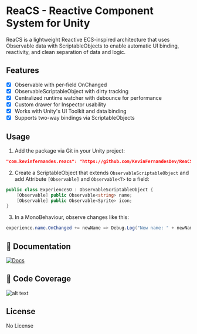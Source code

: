 # ReaCS - Reactive Component System for Unity

ReaCS is a lightweight Reactive ECS-inspired architecture that uses Observable data with ScriptableObjects to enable automatic UI binding, reactivity, and clean separation of data and logic.

## Features
- [x] Observable<T> with per-field OnChanged
- [x] ObservableScriptableObject with dirty tracking
- [x] Centralized runtime watcher with debounce for performance
- [x] Custom drawer for Inspector usability
- [x] Works with Unity's UI Toolkit and data binding
- [x] Supports two-way bindings via ScriptableObjects

## Usage
1. Add the package via Git in your Unity project:
```json
"com.kevinfernandes.reacs": "https://github.com/KevinFernandesDev/ReaCS.git"
```

2. Create a ScriptableObject that extends `ObservableScriptableObject` and add Attribute `[Observable]` and `Observable<T>` to a field:
```csharp
public class ExperienceSO : ObservableScriptableObject {
    [Observable] public Observable<string> name;
    [Observable] public Observable<Sprite> icon;
}
```

3. In a MonoBehaviour, observe changes like this:
```csharp
experience.name.OnChanged += newName => Debug.Log("New name: " + newName);
```

## 📘 Documentation
[![Docs](https://img.shields.io/badge/docs-online-blue)](https://github.com/KevinFernandesDev/ReaCS/wiki)

## 🔎 Code Coverage
![alt text](https://github.com/KevinFernandesDev/ReaCS/badge_shieldsio_linecoverage_blue.svg "Test Coverage")

## License
No License
